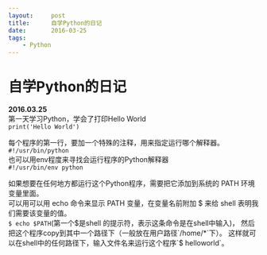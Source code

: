 ```yaml
---
layout:     post
title:      自学Python的日记
date:       2016-03-25
tags:
    - Python
---
```


# 自学Python的日记

**2016.03.25**  
第一天学习Python，学会了打印Hello World  
`print('Hello World')`  

每个程序的第一行，要加一个特殊的注释，用来指定运行哪个解释器。  
`#!/usr/bin/python`  
也可以用env程度来寻找会运行程序的Python解释器  
`#!/usr/bin/env python`  

如果想要在任何地方都运行这个Python程序，需要把它添加到系统的 PATH 环境变量里面。  
可以用可以用 echo 命令来显示 PATH 变量，在变量名前附加 $ 来给 shell 表明我们需要该变量的值。  
`$ echo $PATH`(第一个$是shell 的提示符，表示这条命令是在shell中输入)，  
然后把这个程序copy到其中一个路径下（一般放在用户路径`/home/*`下）。  
这样就可以在shell中的任何路径下，输入文件名来运行这个程序`$ helloworld`。  
